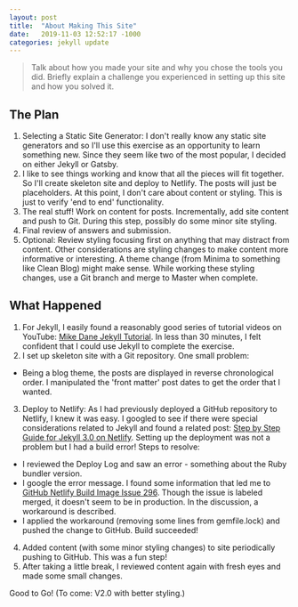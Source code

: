 ```yaml
---
layout: post
title:  "About Making This Site"
date:   2019-11-03 12:52:17 -1000
categories: jekyll update
---
```

> Talk about how you made your site and why you chose the tools you did.  Briefly explain a challenge you experienced in setting up this site and how you solved it.

## The Plan

1. Selecting a Static Site Generator: I don't really know any static site generators and so I'll use this exercise as an opportunity to learn something new.  Since  they seem like two of the most popular, I decided on either Jekyll or Gatsby.  
2. I like to see things working and know that all the pieces will fit together.  So I'll create skeleton site and deploy to Netlify.  The posts will just be placeholders.  At this point, I don't care about content or styling. This is just to verify 'end to end' functionality.
3. The real stuff! Work on content for posts.  Incrementally, add site content and push to Git.  During this step, possibly do some minor site styling.
4. Final review of answers and submission.
5. Optional: Review styling focusing first on anything that may distract from content. Other considerations are styling changes to make content more informative or interesting.  A theme change (from Minima to something like Clean Blog) might make sense.  While working these styling changes, use a Git branch and merge to Master when complete.

## What Happened
1. For Jekyll, I easily found a reasonably good series of tutorial videos on YouTube: [Mike Dane Jekyll Tutorial](https://www.youtube.com/playlist?list=PLLAZ4kZ9dFpOPV5C5Ay0pHaa0RJFhcmcB).  In less than 30 minutes, I felt confident that I could use Jekyll to complete the exercise.
2. I set up skeleton site with a Git repository.  One small problem:
- Being a blog theme, the posts are displayed in reverse chronological order.   I manipulated the 'front matter' post dates to get the order that I wanted.
3. Deploy to Netlify: As I had previously deployed a GitHub repository to Netlify, I knew it was easy.   I googled to see if there were special considerations related to Jekyll and found a related post: [Step by Step Guide for Jekyll 3.0 on Netlify](https://www.netlify.com/blog/2015/10/28/a-step-by-step-guide-jekyll-3.0-on-netlify/). Setting up the deployment was not a problem but I had a build error!  Steps to resolve:
- I reviewed the Deploy Log and saw an error - something about the Ruby bundler version. 
- I google the error message. I found some information that led me to [ GitHub Netlify Build Image Issue 296](https://github.com/netlify/build-image/issues/296). Though the issue is labeled merged, it doesn't seem to be in production. In the discussion, a workaround is described.
- I applied the workaround (removing some lines from gemfile.lock) and pushed the change to GitHub.
Build succeeded! 
4. Added content (with some minor styling changes) to site periodically pushing to GitHub. This was a fun step!
5. After taking a little break, I reviewed content again with fresh eyes and made some small changes.

Good to Go! (To come: V2.0 with better styling.)

